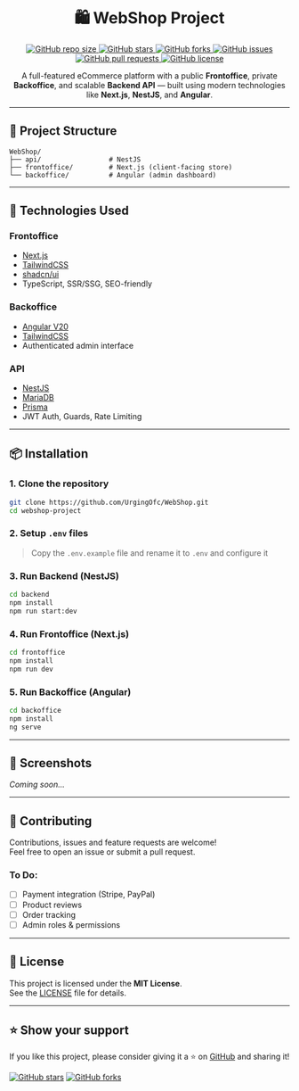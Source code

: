 <h1 align="center">🛍️ WebShop Project</h1>

<p align="center">
  <a href="https://github.com/UrgingOfc/WebShop">
    <img src="https://img.shields.io/github/repo-size/UrgingOfc/WebShop" alt="GitHub repo size"/>
  </a>
  <a href="https://github.com/UrgingOfc/WebShop/stargazers">
    <img src="https://img.shields.io/github/stars/UrgingOfc/WebShop" alt="GitHub stars"/>
  </a>
  <a href="https://github.com/UrgingOfc/WebShop/network/members">
    <img src="https://img.shields.io/github/forks/UrgingOfc/WebShop" alt="GitHub forks"/>
  </a>
  <a href="https://github.com/UrgingOfc/WebShop/issues">
    <img src="https://img.shields.io/github/issues/UrgingOfc/WebShop" alt="GitHub issues"/>
  </a>
  <a href="https://github.com/UrgingOfc/WebShop/pulls">
    <img src="https://img.shields.io/github/issues-pr/UrgingOfc/WebShop" alt="GitHub pull requests"/>
  </a>
  <a href="https://github.com/UrgingOfc/WebShop/blob/main/LICENSE">
    <img src="https://img.shields.io/github/license/UrgingOfc/WebShop" alt="GitHub license"/>
  </a>
</p>


<p align="center">
    A full-featured eCommerce platform with a public <strong>Frontoffice</strong>, private <strong>Backoffice</strong>, and scalable <strong>Backend API</strong> — built using modern technologies like <strong>Next.js</strong>, <strong>NestJS</strong>, and <strong>Angular</strong>.
</p>

---

## 📁 Project Structure

```
WebShop/
├── api/                 # NestJS
├── frontoffice/         # Next.js (client-facing store)
└── backoffice/          # Angular (admin dashboard)
```

---

## 🚀 Technologies Used

### Frontoffice
- [Next.js](https://nextjs.org/)
- [TailwindCSS](https://tailwindcss.com/)
- [shadcn/ui](https://ui.shadcn.dev/)
- TypeScript, SSR/SSG, SEO-friendly

### Backoffice
- [Angular V20](https://angular.io/)
- [TailwindCSS](https://tailwindcss.com/)
- Authenticated admin interface

### API
- [NestJS](https://nestjs.com/)
- [MariaDB](https://www.mariadb.org//)
- [Prisma](https://www.prisma.io/)
- JWT Auth, Guards, Rate Limiting

---

## 📦 Installation

### 1. Clone the repository

```bash
git clone https://github.com/UrgingOfc/WebShop.git
cd webshop-project
```

### 2. Setup `.env` files

> Copy the `.env.example` file and rename it to `.env` and configure it

### 3. Run Backend (NestJS)

```bash
cd backend
npm install
npm run start:dev
```

### 4. Run Frontoffice (Next.js)

```bash
cd frontoffice
npm install
npm run dev
```

### 5. Run Backoffice (Angular)

```bash
cd backoffice
npm install
ng serve
```

---

## 📸 Screenshots

_Coming soon..._

---

## 🤝 Contributing

Contributions, issues and feature requests are welcome!  
Feel free to open an issue or submit a pull request.

### To Do:
- [ ] Payment integration (Stripe, PayPal)
- [ ] Product reviews
- [ ] Order tracking
- [ ] Admin roles & permissions

---

## 📝 License

This project is licensed under the **MIT License**.  
See the [LICENSE](./LICENSE) file for details.

---

## ⭐ Show your support

If you like this project, please consider giving it a ⭐ on [GitHub](https://github.com/your-username/webshop-project) and sharing it!

[![GitHub stars](https://img.shields.io/github/stars/UrgingOfc/WebShop?style=social)](https://github.com/your-username/webshop-project/stargazers)
[![GitHub forks](https://img.shields.io/github/forks/UrgingOfc/WebShop?style=social)](https://github.com/your-username/webshop-project/network/members)